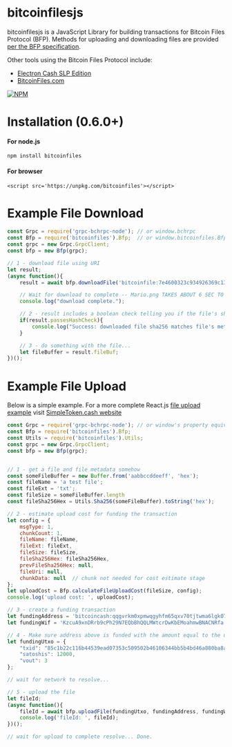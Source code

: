 # bitcoinfilesjs

bitcoinfilesjs is a JavaScript Library for building transactions for Bitcoin Files Protocol (BFP).  Methods for uploading and downloading files are provided [per the BFP specification](https://github.com/simpleledger/slp-specification/blob/master/bitcoinfiles.md).

Other tools using the Bitcoin Files Protocol include:
* [Electron Cash SLP Edition](http://electroncash.org/#slp)
* [BitcoinFiles.com](http://bitcoinfiles.com)

[![NPM](https://nodei.co/npm/bitcoinfiles.png)](https://nodei.co/npm/bitcoinfiles/)

# Installation (0.6.0+)

#### For node.js
`npm install bitcoinfiles`

#### For browser
```<script src='https://unpkg.com/bitcoinfiles'></script>```


# Example File Download
```javascript
const Grpc = require('grpc-bchrpc-node'); // or window.bchrpc
const Bfp = require('bitcoinfiles').Bfp;  // or window.bitcoinfiles.Bfp
const grpc = new Grpc.GrpcClient;
const bfp = new Bfp(grpc);

// 1 - download file using URI
let result;
(async function(){
    result = await bfp.downloadFile('bitcoinfile:7e4600323c934926369c136562f5483e3df79baf087c8dd2b0ed1aea69d5ee49');

    // Wait for download to complete -- Mario.png TAKES ABOUT 6 SEC TO DOWNLOAD!
    console.log("download complete.");

    // 2 - result includes a boolean check telling you if the file's sha256 matches the file's metadata
    if(result.passesHashCheck){
        console.log("Success: downloaded file sha256 matches file's metadata");
    }

    // 3 - do something with the file...
    let fileBuffer = result.fileBuf;
})();


```

# Example File Upload
Below is a simple example.  For a more complete React.js [file upload example](https://github.com/simpleledger/SimpleToken.cash/blob/master/src/UploadDialog.js) visit [SimpleToken.cash website](https://simpletoken.cash)

```javascript
const Grpc = require('grpc-bchrpc-node'); // or window's property equivalents
const Bfp = require('bitcoinfiles').Bfp;
const Utils = require('bitcoinfiles').Utils;
const grpc = new Grpc.GrpcClient;
const bfp = new Bfp(grpc);


// 1 - get a file and file metadata somehow
const someFileBuffer = new Buffer.from('aabbccddeeff', 'hex');
const fileName = 'a test file';
const fileExt = 'txt';
const fileSize = someFileBuffer.length
const fileSha256Hex = Utils.Sha256(someFileBuffer).toString('hex');

// 2 - estimate upload cost for funding the transaction
let config = {
    msgType: 1,
    chunkCount: 1,
    fileName: fileName,
    fileExt: fileExt,
    fileSize: fileSize,
    fileSha256Hex: fileSha256Hex,
    prevFileSha256Hex: null,
    fileUri: null,
    chunkData: null  // chunk not needed for cost estimate stage
};
let uploadCost = Bfp.calculateFileUploadCost(fileSize, config);
console.log('upload cost: ', uploadCost);

// 3 - create a funding transaction
let fundingAddress = 'bitcoincash:qqgvrkm0xpmwqgyhfm65qxv70tjtwma6lgk07ffv9u'
let fundingWif = 'KzcuA9xnDRrb9cPh29N7EQbBhQQLMWtcrDwKbEMoahmwBNACNRfa'

// 4 - Make sure address above is funded with the amount equal to the uploadCost
let fundingUtxo = {
    "txid": "85c1b22c116b44539ead07353c509502b46106344bb5b4bd46a880ba8a530c27",
    "satoshis": 12000,
    "vout": 3
};

// wait for network to resolve...

// 5 - upload the file
let fileId;
(async function(){
    fileId = await bfp.uploadFile(fundingUtxo, fundingAddress, fundingWif, someFileBuffer, fileName, fileExt);
    console.log('fileId: ', fileId);
})();

// wait for upload to complete resolve... Done.

```
